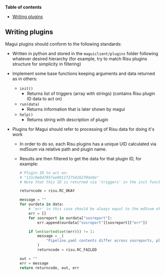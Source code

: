 **Table of contents**

<!-- TOC depthFrom:1 insertAnchor:false orderedList:false -->

- [Writing plugins](#writing-plugins)

<!-- /TOC -->

## Writing plugins

Magui plugins should conform to the following standards:

- Written in python and stored in the `maguiclient/plugins` folder following whatever desired hierarchy (for example, try to match Risu plugins structure for simplicity in filtering)
- Implement some base functions keeping arguments and data returned as in others:

  - `init()`
    - Returns list of triggers (array with strings) (contains Risu plugin ID data to act on)
  - `run(data)`
    - Returns information that is later shown by magui
  - `help()`
    - Returns string with description of plugin

- Plugins for Magui should refer to processing of Risu data for doing it's work

  - In order to do so, each Risu plugins has a unique UID calculated via md5sum via relative path and plugin name.
  - Results are then filtered to get the data for that plugin ID, for example:

    ```py
    # Plugin ID to act on:
    # "131c0e0d785fae9811f2754262f0da9e"
    # Note that this ID is returned via 'triggers' in the init function, so only the data that this plugin can process is provided.

    returncode = risu.RC_OKAY

    message = ""
    for ourdata in data:
        # 'err' in this case should be always equal to the md5sum of the file so that we can report the problem
        err = []
        for sosreport in ourdata["sosreport"]:
            err.append(ourdata["sosreport"][sosreport]["err"])

        if len(sorted(set(err))) != 1:
            message = _(
                "Pipeline.yaml contents differ across sosreports, please do check that the contents are the same and shared across the environment to ensure proper behavior."
            )
            returncode = risu.RC_FAILED

    out = ""
    err = message
    return returncode, out, err
    ```
